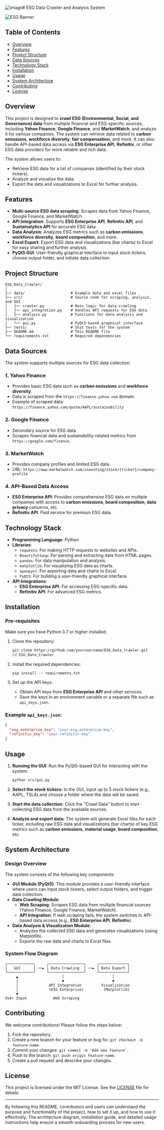 ![image](https://github.com/user-attachments/assets/ffcb2075-840f-4ac1-9ff3-32ba5b746e48)# ESG Data Crawler and Analysis System

![ESG Banner](https://yourimageurl.com) <!-- 여기에 프로젝트를 나타내는 이미지나 배너를 삽입하세요 -->

## **Table of Contents**
- [Overview](#overview)
- [Features](#features)
- [Project Structure](#project-structure)
- [Data Sources](#data-sources)
- [Technology Stack](#technology-stack)
- [Installation](#installation)
- [Usage](#usage)
- [System Architecture](#system-architecture)
- [Contributing](#contributing)
- [License](#license)

## **Overview**
This project is designed to **crawl ESG (Environmental, Social, and Governance) data** from multiple financial and ESG-specific sources, including **Yahoo Finance**, **Google Finance**, and **MarketWatch**, and analyze it for various companies. The system can retrieve data related to **carbon emissions**, **workforce diversity**, **fair compensation**, and more. It can also handle API-based data access via **ESG Enterprise API**, **Refinitiv**, or other ESG data providers for more reliable and rich data.

The system allows users to:
- Retrieve ESG data for a list of companies (identified by their stock tickers).
- Analyze and visualize the data.
- Export the data and visualizations to Excel for further analysis.

## **Features**
- **Multi-source ESG data scraping**: Scrapes data from Yahoo Finance, Google Finance, and MarketWatch.
- **API Integration**: Supports **ESG Enterprise API**, **Refinitiv API**, and **Sustainalytics API** for accurate ESG data.
- **Data Analysis**: Analyzes ESG metrics such as **carbon emissions**, **workforce diversity**, **board composition**, and more.
- **Excel Export**: Export ESG data and visualizations (bar charts) to Excel for easy sharing and further analysis.
- **PyQt5 GUI**: User-friendly graphical interface to input stock tickers, choose output folder, and initiate data collection.

## **Project Structure**
```
ESG_Data_Crawler/
│
├── data/                     # Example data and excel files
├── src/                      # Source code for scraping, analysis, and GUI
│   ├── crawler.py            # Main logic for data crawling
│   ├── api_integration.py    # Handles API requests for ESG data
│   ├── analysis.py           # Functions for data analysis and visualization
│   └── gui.py                # PyQt5-based graphical interface
├── tests/                    # Unit tests for the system
├── README.md                 # This README file
└── requirements.txt          # Required dependencies
```

## **Data Sources**
The system supports multiple sources for ESG data collection:

### 1. **Yahoo Finance**
   - Provides basic ESG data such as **carbon emissions** and **workforce diversity**.
   - Data is scraped from the `https://finance.yahoo.com` domain.
   - Example of scraped data: `https://finance.yahoo.com/quote/AAPL/sustainability`

### 2. **Google Finance**
   - Secondary source for ESG data.
   - Scrapes financial data and sustainability-related metrics from `https://google.com/finance`.

### 3. **MarketWatch**
   - Provides company profiles and limited ESG data.
   - URL: `https://www.marketwatch.com/investing/stock/{ticker}/company-profile`

### 4. **API-Based Data Access**
   - **ESG Enterprise API**: Provides comprehensive ESG data on multiple companies with access to **carbon emissions**, **board composition**, **data privacy** concerns, etc.
   - **Refinitiv API**: Paid service for premium ESG data.

## **Technology Stack**
- **Programming Language**: Python
- **Libraries**:
  - `requests`: For making HTTP requests to websites and APIs.
  - `BeautifulSoup`: For parsing and extracting data from HTML pages.
  - `pandas`: For data manipulation and analysis.
  - `matplotlib`: For visualizing ESG data as charts.
  - `openpyxl`: For exporting data and charts to Excel.
  - `PyQt5`: For building a user-friendly graphical interface.
- **API Integrations**:
  - **ESG Enterprise API**: For accessing ESG-specific data.
  - **Refinitiv API**: For advanced ESG metrics.

## **Installation**

### **Pre-requisites**
Make sure you have Python 3.7 or higher installed.

1. Clone the repository:

   ```bash
   git clone https://github.com/yourusername/ESG_Data_Crawler.git
   cd ESG_Data_Crawler
   ```

2. Install the required dependencies:

   ```bash
   pip install -r requirements.txt
   ```

3. Set up the API keys:
   - Obtain API keys from **ESG Enterprise API** and other services.
   - Save the keys in an environment variable or a separate file such as `api_keys.json`.

### Example `api_keys.json`:
```json
{
  "esg_enterprise_key": "your-esg-enterprise-key",
  "refinitiv_key": "your-refinitiv-key"
}
```

## **Usage**

1. **Running the GUI:**
   Run the PyQt5-based GUI for interacting with the system:
   ```bash
   python src/gui.py
   ```

2. **Select the stock tickers:**
   In the GUI, input up to 5 stock tickers (e.g., AAPL, TSLA) and choose a folder where the data will be saved.

3. **Start the data collection:**
   Click the "Crawl Data" button to start collecting ESG data from the available sources.

4. **Analyze and export data:**
   The system will generate Excel files for each ticker, including raw ESG data and visualizations (bar charts) of key ESG metrics such as **carbon emissions**, **material usage**, **board composition**, etc.

## **System Architecture**

### **Design Overview**

The system consists of the following key components:

- **GUI Module (PyQt5)**: This module provides a user-friendly interface where users can input stock tickers, select output folders, and trigger data collection.
- **Data Crawling Module**:
   - **Web Scraping**: Scrapes ESG data from multiple financial sources (Yahoo Finance, Google Finance, MarketWatch).
   - **API Integration**: If web scraping fails, the system switches to API-based data access (e.g., **ESG Enterprise API**, **Refinitiv**).
- **Data Analysis & Visualization Module**:
   - Analyzes the collected ESG data and generates visualizations (using Matplotlib).
   - Exports the raw data and charts to Excel files.

### **System Flow Diagram**

```plaintext
┌────────────┐     ┌────────────────┐     ┌─────────────┐
│   GUI      │ ──► │ Data Crawling  │ ──► │ Data Export │
└────────────┘     └────────────────┘     └─────────────┘
     ▲                    │                      │
     │                    ▼                      ▼
     │              API Integration         Visualization
     │              (ESG Enterprise)         (Matplotlib)
     ▼                    
User Input            Web Scraping                
```

## **Contributing**
We welcome contributions! Please follow the steps below:

1. Fork the repository.
2. Create a new branch for your feature or bug fix: `git checkout -b feature-name`.
3. Commit your changes: `git commit -m 'Add new feature'`.
4. Push to the branch: `git push origin feature-name`.
5. Create a pull request and describe your changes.

## **License**
This project is licensed under the MIT License. See the [LICENSE](LICENSE) file for details.

---

By following this README, contributors and users can understand the purpose and functionality of the project, how to set it up, and how to use it effectively. The architecture diagram, installation guide, and detailed usage instructions help ensure a smooth onboarding process for new users.
